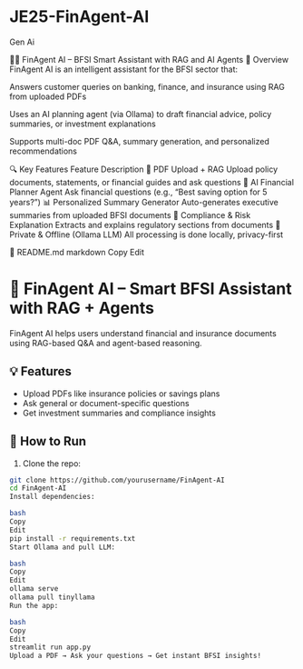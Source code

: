 # JE25-FinAgent-AI
Gen Ai

🏦💡 FinAgent AI – BFSI Smart Assistant with RAG and AI Agents
📌 Overview
FinAgent AI is an intelligent assistant for the BFSI sector that:

Answers customer queries on banking, finance, and insurance using RAG from uploaded PDFs

Uses an AI planning agent (via Ollama) to draft financial advice, policy summaries, or investment explanations

Supports multi-doc PDF Q&A, summary generation, and personalized recommendations

🔍 Key Features
Feature	Description
📂 PDF Upload + RAG	Upload policy documents, statements, or financial guides and ask questions
🤖 AI Financial Planner Agent	Ask financial questions (e.g., “Best saving option for 5 years?”)
📊 Personalized Summary Generator	Auto-generates executive summaries from uploaded BFSI documents
📝 Compliance & Risk Explanation	Extracts and explains regulatory sections from documents
🔐 Private & Offline (Ollama LLM)	All processing is done locally, privacy-first

📘 README.md
markdown
Copy
Edit
# 🏦 FinAgent AI – Smart BFSI Assistant with RAG + Agents

FinAgent AI helps users understand financial and insurance documents using RAG-based Q&A and agent-based reasoning.

## 💡 Features
- Upload PDFs like insurance policies or savings plans
- Ask general or document-specific questions
- Get investment summaries and compliance insights

## 🚀 How to Run

1. Clone the repo:
```bash
git clone https://github.com/yourusername/FinAgent-AI
cd FinAgent-AI
Install dependencies:

bash
Copy
Edit
pip install -r requirements.txt
Start Ollama and pull LLM:

bash
Copy
Edit
ollama serve
ollama pull tinyllama
Run the app:

bash
Copy
Edit
streamlit run app.py
Upload a PDF → Ask your questions → Get instant BFSI insights!
